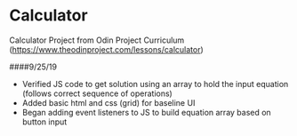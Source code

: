 # Calculator
Calculator Project from Odin Project Curriculum (https://www.theodinproject.com/lessons/calculator)

####9/25/19
- Verified JS code to get solution using an array to hold the input equation (follows correct sequence of operations)
- Added basic html and css (grid) for baseline UI
- Began adding event listeners to JS to build equation array based on button input
